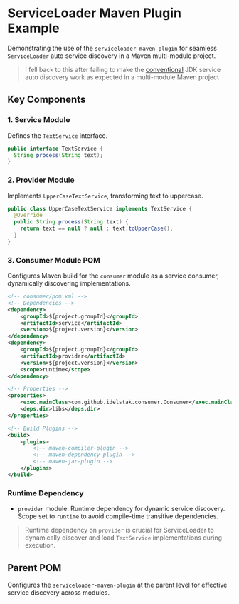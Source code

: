 # ServiceLoader Maven Plugin Example

Demonstrating the use of the `serviceloader-maven-plugin` for seamless `ServiceLoader` auto service discovery in a Maven multi-module project.

> I fell back to this after failing to make the [conventional](https://docs.oracle.com/javase%2F9%2Fdocs%2Fapi%2F%2F/java/util/ServiceLoader.html) JDK service auto discovery work as expected in a multi-module Maven project

## Key Components

### 1. Service Module

Defines the `TextService` interface.

```java
public interface TextService {
  String process(String text);
}
```

### 2. Provider Module

Implements `UpperCaseTextService`, transforming text to uppercase.

```java
public class UpperCaseTextService implements TextService {
  @Override
  public String process(String text) {
    return text == null ? null : text.toUpperCase();
  }
}
```

### 3. Consumer Module POM

Configures Maven build for the `consumer` module as a service consumer, dynamically discovering implementations.

```xml
<!-- consumer/pom.xml -->
<!-- Dependencies -->
<dependency>
    <groupId>${project.groupId}</groupId>
    <artifactId>service</artifactId>
    <version>${project.version}</version>
</dependency>
<dependency>
    <groupId>${project.groupId}</groupId>
    <artifactId>provider</artifactId>
    <version>${project.version}</version>
    <scope>runtime</scope>
</dependency>

<!-- Properties -->
<properties>
    <exec.mainClass>com.github.idelstak.consumer.Consumer</exec.mainClass>
    <deps.dir>libs</deps.dir>
</properties>

<!-- Build Plugins -->
<build>
    <plugins>
        <!-- maven-compiler-plugin -->
        <!-- maven-dependency-plugin -->
        <!-- maven-jar-plugin -->
    </plugins>
</build>
```

### Runtime Dependency

- `provider` module: Runtime dependency for dynamic service discovery. Scope set to `runtime` to avoid compile-time transitive dependencies.

> Runtime dependency on `provider` is crucial for ServiceLoader to dynamically discover and load `TextService` implementations during execution.

## Parent POM

Configures the `serviceloader-maven-plugin` at the parent level for effective service discovery across modules.
